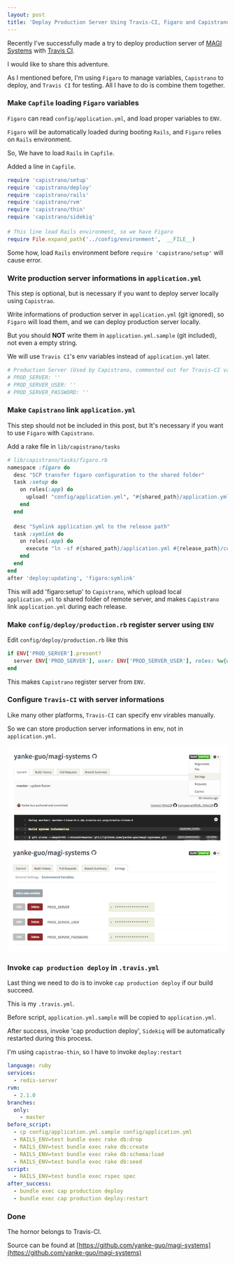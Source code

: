 ```yaml
---
layout: post
title: 'Deploy Production Server Using Travis-CI, Figaro and Capistrano'
---
```


Recently I've successfully made a try to deploy production server of [MAGI Systems](https://magi.systems) with [Travis CI](http://travis-ci.org).

I would like to share this adventure.

As I mentioned before, I'm using `Figaro` to manage variables, `Capistrano` to deploy, and `Travis CI` for testing. All I have to do is combine them together.

### Make `Capfile` loading `Figaro` variables

`Figaro` can read `config/application.yml`, and load proper variables to `ENV`.

`Figaro` will be automatically loaded during booting `Rails`, and `Figaro` relies on `Rails` environment.

So, We have to load `Rails` in `Capfile`.

Added a line in `Capfile`.

```ruby
require 'capistrano/setup'
require 'capistrano/deploy'
require 'capistrano/rails'
require 'capistrano/rvm'
require 'capistrano/thin'
require 'capistrano/sidekiq'

# This line load Rails environment, so we have Figaro
require File.expand_path('../config/environment',  __FILE__)

```

Some how, load `Rails` environment before `require 'capistrano/setup'` will cause error.

### Write production server informations in `application.yml`

This step is optional, but is necessary if you want to deploy server locally using `Capistrao`.

Write informations of production server in `application.yml` (git ignored), so `Figaro` will load them, and we can deploy production server locally.

But you should **NOT** write them in `application.yml.sample` (git included), not even a empty string.

We will use `Travis CI`'s env variables instead of `application.yml` later.

```yaml
# Production Server (Used by Capistrano, commented out for Travis-CI variables)
# PROD_SERVER: ''
# PROD_SERVER_USER: ''
# PROD_SERVER_PASSWORD: ''
```

### Make `Capistrano` link `application.yml`

This step should not be included in this post, but It's necessary if you want to use `Figaro` with `Capistrano`.

Add a rake file in `lib/capistrano/tasks`

```ruby
# lib/capistrano/tasks/figaro.rb
namespace :figaro do
  desc "SCP transfer figaro configuration to the shared folder"
  task :setup do
    on roles(:app) do
      upload! "config/application.yml", "#{shared_path}/application.yml", via: :scp
    end
  end

  desc "Symlink application.yml to the release path"
  task :symlink do
    on roles(:app) do
      execute "ln -sf #{shared_path}/application.yml #{release_path}/config/application.yml"
    end
  end
end
after 'deploy:updating', 'figaro:symlink'
```

This will add 'figaro:setup' to `Capistrano`, which upload local `application.yml` to shared folder of remote server, and makes `Capistrano` link `application.yml` during each release.

### Make `config/deploy/production.rb` register server using `ENV`

Edit `config/deploy/production.rb` like this

```ruby
if ENV['PROD_SERVER'].present?
  server ENV['PROD_SERVER'], user: ENV['PROD_SERVER_USER'], roles: %w{web worker db app}, auth_methods: %w{ password }, password: ENV['PROD_SERVER_PASSWORD']
end
```

This makes `Capistrano` register server from `ENV`.

### Configure `Travis-CI` with server informations

Like many other platforms, `Travis-CI` can specify env virables manually.

So we can store production server informations in env, not in `application.yml`.

![Config Travis-CI](/assets/images/config-travis-ci1.png)
![Config Travis-CI](/assets/images/config-travis-ci2.png)

### Invoke `cap production deploy` in `.travis.yml`

Last thing we need to do is to invoke `cap production deploy` if our build succeed.

This is my `.travis.yml`.

Before script, `application.yml.sample` will be copied to `application.yml`.

After success, invoke 'cap production deploy', `Sidekiq` will be automatically restarted during this process.

I'm using `capistrao-thin`, so I have to invoke `deploy:restart`

```yaml
language: ruby
services:
  - redis-server
rvm:
  - 2.1.0
branches:
  only:
    - master
before_script:
  - cp config/application.yml.sample config/application.yml
  - RAILS_ENV=test bundle exec rake db:drop
  - RAILS_ENV=test bundle exec rake db:create
  - RAILS_ENV=test bundle exec rake db:schema:load
  - RAILS_ENV=test bundle exec rake db:seed
script:
  - RAILS_ENV=test bundle exec rspec spec
after_success:
  - bundle exec cap production deploy
  - bundle exec cap production deploy:restart
```

### Done

The hornor belongs to Travis-CI.

Source can be found at [https://github.com/yanke-guo/magi-systems](https://github.com/yanke-guo/magi-systems)

